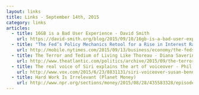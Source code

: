 ```yaml
---
layout: links
title: Links - September 14th, 2015
category: links
articles:
  - title: 16GB is a Bad User Experience - David Smith
    url: https://david-smith.org/blog/2015/09/10/16gb-is-a-bad-user-experience/
  - title: "The Fed’s Policy Mechanics Retool for a Rise in Interest Rates - Binyamin Appelbaum (NYT)"
    url: http://mobile.nytimes.com/2015/09/13/business/economy/the-feds-policy-mechanics-retool-for-a-rise-in-interest-rates.html
  - title: The Terror and Tedium of Living Like Thoreau - Diana Saverin (The Atlantic)
    url: http://www.theatlantic.com/politics/archive/2015/09/the-terror-and-tedium-of-living-like-thoreau/402358/?single_page=true
  - title: The real voice of Siri explains the art of voiceover - Phil Edwards (Vox)
    url: http://www.vox.com/2015/6/23/8831131/siri-voiceover-susan-bennett
  - title: Hard Work Is Irrelevant (Planet Money)
    url: http://www.npr.org/sections/money/2015/08/28/435583328/episode-647-hard-work-is-irrelevant
---
```

